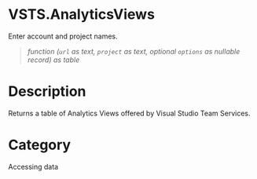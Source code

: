 ﻿# VSTS.AnalyticsViews
Enter account and project names.
> _function (<code>url</code> as text, <code>project</code> as text, optional <code>options</code> as nullable record) as table_
# Description 
Returns a table of Analytics Views offered by Visual Studio Team Services.

# Category 
Accessing data
